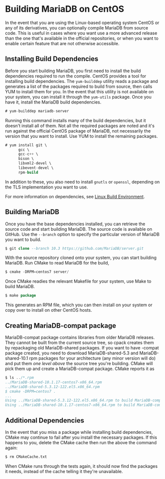 # Building MariaDB on CentOS

In the event that you are using the Linux-based operating system CentOS or any of its derivatives, you can optionally compile MariaDB from source code.  This is useful in cases where you want use a more advanced release than the one that's available in the official repositories, or when you want to enable certain feature that are not otherwise accessible.

## Installing Build Dependencies

Before you start building MariaDB, you first need to install the build dependencies required to run the compile.  CentOS provides a tool for installing build dependencies.  The `yum-builddep` utility reads a package and generates a list of the packages required to build from source, then calls YUM to install them for you.  In the event that this utility is not available on your system, you can install it through the `yum-utils` package.  Once you have it, install the MariaDB build dependencies.

```sql
# yum-builddep mariadb-server
```

Running this command installs many of the build dependencies, but it doesn't install all of them.  Not all the required packages are noted and it's run against the official CentOS package of MariaDB, not necessarily the version that you want to install.  Use YUM to install the remaining packages.

```sql
# yum install git \
      gcc \
      gcc-c++ \
      bison \
      libxml2-devel \
      libevent-devel \
      rpm-build
```

In addition to these, you also need to install `gnutls` or `openssl`, depending on the TLS implementation you want to use.

For more information on dependencies, see [Linux Build Environment](/mariadb-administration/getting-installing-and-upgrading-mariadb/compiling-mariadb-from-source/Build_Environment_Setup_for_Linux/).

## Building MariaDB

Once you have the base dependencies installed, you can retrieve the source code and start building MariaDB.  The source code is available on GitHub.  Use the `--branch` option to specify the particular version of MariaDB you want to build.

```sql
$ git clone --branch 10.3 https://github.com/MariaDB/server.git
```

With the source repository cloned onto your system, you can start building MariaDB.  Run CMake to read MariaDB for the build,

```sql
$ cmake -DRPM=centos7 server/
```

Once CMake readies the relevant Makefile for your system, use Make to build MariaDB.

```sql
$ make package
```

This generates an RPM file, which you can then install on your system or copy over to install on other CentOS hosts.

## Creating MariaDB-compat package

MariaDB-compat package contains libraries from older MariaDB releases. They cannot be built from the current source tree, so cpack creates them by repackaging old MariaDB-shared packages. If you want to have -compat package created, you need to download MariaDB-shared-5.3 and MariaDB-shared-10.1 rpm packages for your architecture (any minor version will do) and put them <em>one level above</em> the source tree you're building. CMake will pick them up and create a MariaDB-compat package. CMake reports it as

```sql
$ ls ../*.rpm
../MariaDB-shared-10.1.17-centos7-x86_64.rpm
../MariaDB-shared-5.3.12-122.el5.x86_64.rpm
$ cmake -DRPM=centos7 .
...
Using ../MariaDB-shared-5.3.12-122.el5.x86_64.rpm to build MariaDB-compat
Using ../MariaDB-shared-10.1.17-centos7-x86_64.rpm to build MariaDB-compat
```

## Additional Dependencies

In the event that you miss a package while installing build dependencies, CMake may continue to fail after you install the necessary packages.  If this happens to you, delete the CMake cache then run the above the command again:

```sql
$ rm CMakeCache.txt
```

When CMake runs through the tests again, it should now find the packages it needs, instead of the cache telling it they're unavailable.